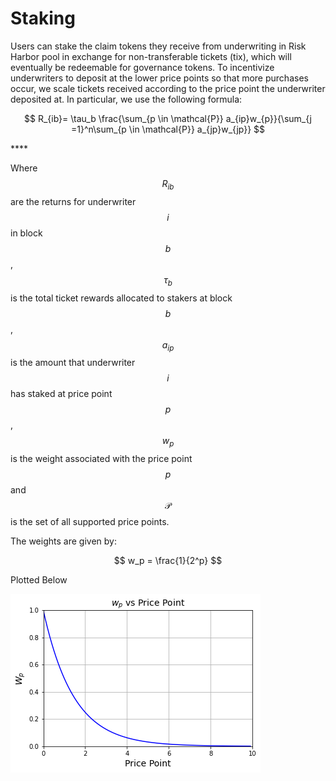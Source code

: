 # Staking

Users can stake the claim tokens they receive from underwriting in Risk Harbor pool in exchange for non-transferable tickets \(tix\), which will eventually be redeemable for governance tokens. To incentivize underwriters to deposit at the lower price points so that more purchases occur, we scale tickets received according to the price point the underwriter deposited at. In particular, we use the following formula:

$$
R_{ib}= \tau_b \frac{\sum_{p \in \mathcal{P}} a_{ip}w_{p}}{\sum_{j =1}^n\sum_{p \in \mathcal{P}} a_{jp}w_{jp}}
$$

\*\*\*\*

Where$$R_{ib}$$are the returns for underwriter $$i$$ in block $$b$$, $$\tau_b$$ is the total ticket rewards allocated to stakers at block $$b$$, $$a_{ip}$$ is the amount that underwriter $$i$$ has staked at price point $$p$$, $$w_{ p} $$ is the weight associated with the price point $$p$$ and  $$\mathcal{P}$$ is the set of all supported price points.

The weights are given by:

$$
w_p = \frac{1}{2^p}
$$

Plotted Below

![](../.gitbook/assets/w_pvsprice_point.png)





